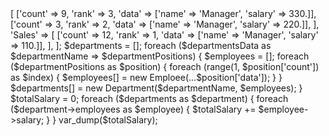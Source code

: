 <?php

class Department {
    public function __construct(
        public readonly string $name,
        public readonly array $employees,
    ) {}
}

class Emploee {
    public function __construct(
        public readonly string $name,
        public readonly float $salary,
    ) {}
}

$departmentsData = [
    'Purchases' => [
        ['count' => 9, 'rank' => 3, 'data' => ['name' => 'Manager', 'salary' => 330.]],
        ['count' => 3, 'rank' => 2, 'data' => ['name' => 'Manager', 'salary' => 220.]],
    ],
    'Sales' => [
        ['count' => 12, 'rank' => 1, 'data' => ['name' => 'Manager', 'salary' => 110.]],
    ],
];

$departments = [];
foreach ($departmentsData as $departmentName => $departmentPositions) {
    $employees = [];
    foreach ($departmentPositions as $position) {
        foreach (range(1, $position['count']) as $index) {
            $employees[] = new Emploee(...$position['data']);
        }
    }

    $departments[] = new Department($departmentName, $employees);
}

$totalSalary = 0;
foreach ($departments as $department) {
    foreach ($department->employees as $employee) {
        $totalSalary += $employee->salary;
    }
}

var_dump($totalSalary);
